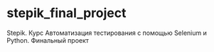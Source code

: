 # stepik_final_project
Stepik. Курс Автоматизация тестирования с помощью Selenium и Python. Финальный проект
